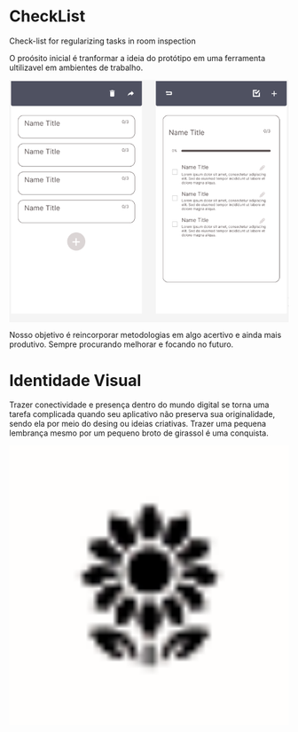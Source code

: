 # CheckList
Check-list for regularizing tasks in room inspection

O proósito inicial é tranformar a ideia do protótipo em uma ferramenta ultilizavel em ambientes de trabalho.

<img src="/assets/img/Exp.png" align="center" width=700 heigth=700/>

Nosso objetivo é reincorporar metodologias em algo acertivo e ainda mais produtivo. Sempre procurando melhorar e focando no futuro.

# Identidade Visual

Trazer conectividade e presença dentro do mundo digital se torna uma tarefa complicada quando seu aplicativo não preserva sua originalidade, sendo ela por meio do desing ou ideias criativas. Trazer uma pequena lembrança mesmo por um pequeno broto de girassol é uma conquista. 

<img src ="/assets/img/Perfil.svg" align="center" width=700 heigth=700/>
